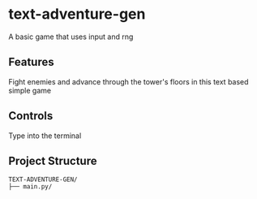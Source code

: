 # text-adventure-gen

A basic game that uses input and rng

## Features

Fight enemies and advance through the tower's floors in this text based simple game

## Controls

Type into the terminal

## Project Structure

```
TEXT-ADVENTURE-GEN/
├── main.py/
```
